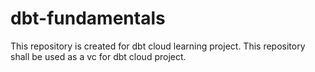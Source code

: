 # dbt-fundamentals

This repository is created for dbt cloud learning project.
This repository shall be used as a vc for dbt cloud project.
